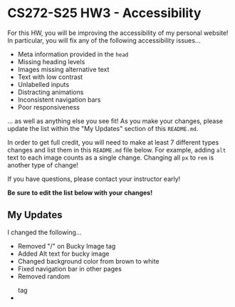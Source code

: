 # CS272-S25 HW3 - Accessibility

For this HW, you will be improving the accessibility of my personal website! In particular, you will fix any of the following accessibility issues...

 - Meta information provided in the `head`
 - Missing heading levels
 - Images missing alternative text
 - Text with low contrast
 - Unlabelled inputs
 - Distracting animations
 - Inconsistent navigation bars
 - Poor responsiveness

... as well as anything else you see fit! As you make your changes, please update the list within the "My Updates" section of this `README.md`.

In order to get full credit, you will need to make at least 7 different types changes and list them in this `README.md` file below. For example, adding `alt` text to each image counts as a single change. Changing all `px` to `rem` is another type of change!

If you have questions, please contact your instructor early!

**Be sure to edit the list below with your changes!**

## My Updates

I changed the following...
 - Removed "/" on Bucky Image tag
 - Added Alt text for bucky image
 - Changed background color from brown to white
 - Fixed navigation bar in other pages
 - Removed random </p> tag
 - 

